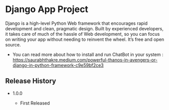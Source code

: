 # Django App Project

Django is a high-level Python Web framework that encourages rapid development and clean, pragmatic design. Built by experienced developers, it takes care of much of the hassle of Web development, so you can focus on writing your app without needing to reinvent the wheel. It’s free and open source.


* You can read more about how to install and run ChatBot in your system : https://saurabhthakre.medium.com/powerful-thanos-in-avengers-or-django-in-python-framework-c9e59bf2ce3


## Release History

   - 1.0.0
     
        - First Released

